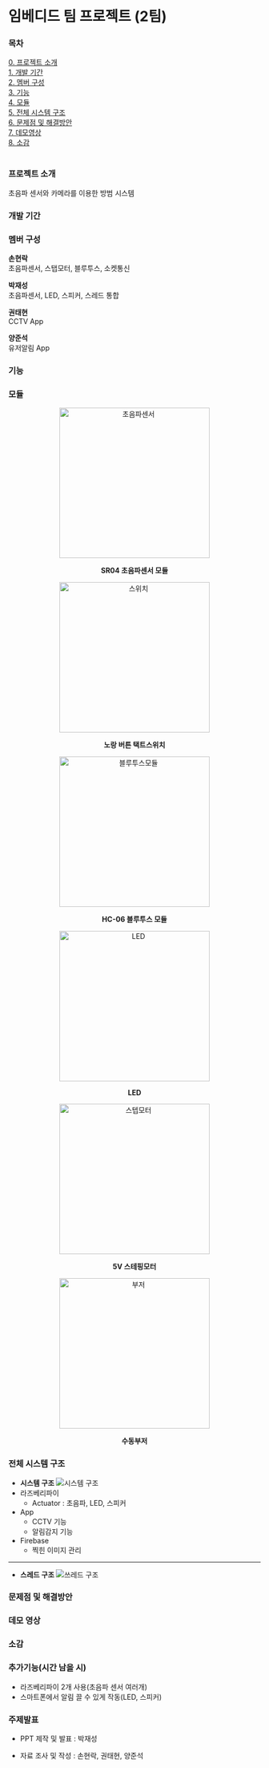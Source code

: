 # 임베디드 팀 프로젝트 (2팀)

### 목차
[0. 프로젝트 소개](#-프로젝트-소개)<br/>
[1. 개발 기간](#-개발-기간)<br/>
[2. 멤버 구성](#-멤버-구성)<br/>
[3. 기능](#-기능)<br/>
[4. 모듈](#-모듈)<br/>
[5. 전체 시스템 구조](#-전체-시스템-구조)<br/>
[6. 문제점 및 해결방안](#-문제점-및-해결방안)<br/> 
[7. 데모영상](#-데모영상)<br/>
[8. 소감](#-소감)<br/><br/>

### 프로젝트 소개
초음파 센서와 카메라를 이용한 방범 시스템<br/>

### 개발 기간


### 멤버 구성

**손현락**<br/>
초음파센서, 스탭모터, 블루투스, 소켓통신

**박재성**<br/>
초음파센서, LED, 스피커, 스레드 통합 
   
**권태현**<br/>
CCTV App

**양준석**<br/>
유저알림 App

### 기능

### 모듈
<p align="center">
  <img src="https://github.com/Mne-pr/Safe_Guard/assets/42082748/48db0c2e-af33-4713-ba6f-a9d25ddfe0a8" width="300" alt="초음파센서">
</p>
<p align="center"><strong>SR04 초음파센서 모듈</strong></p>

<p align="center">
  <img src="https://github.com/Mne-pr/Safe_Guard/assets/42082748/e4c7afa8-1707-4690-8b4f-07064eab940a" width="300" alt="스위치">
</p>
<p align="center"><strong>노랑 버튼 택트스위치</strong><p/>

<p align="center">
  <img src="https://github.com/YJunSuk/Safe_Guard/assets/42082748/65b9af80-f1bf-4ac6-b6fa-02da6d186d5c" width="300" alt="블루투스모듈">
</p>
<p align="center"><strong>HC-06 블루투스 모듈</strong><p/>

<p align="center">
  <img src="https://github.com/YJunSuk/Safe_Guard/assets/42082748/981651c1-29e4-454e-82ba-ab1a1264e1eb" width="300" alt="LED">
</p>
<p align="center"><strong>LED</strong><p/>

<p align="center">
  <img src="https://github.com/YJunSuk/Safe_Guard/assets/42082748/089bfa37-0518-4a37-83dc-ff85223a6ec6" width="300" alt="스텝모터">
</p>
<p align="center"><strong>5V 스테핑모터</strong><p/>

<p align="center">
  <img src="https://github.com/YJunSuk/Safe_Guard/assets/42082748/57cddefd-9733-47fe-ba49-6abbd54907dc" width="300" alt="부저">
</p>
<p align="center"><strong>수동부저</strong></p>

### 전체 시스템 구조
- **시스템 구조**
![시스템 구조](https://github.com/YJunSuk/Safe_Guard/assets/117419920/0361c188-5f3c-4c84-b4a2-5e30d5c2eb9c)
- 라즈베리파이
  - Actuator : 초음파, LED, 스피커
- App
  - CCTV 기능
  - 알림감지 기능
- Firebase
  - 찍힌 이미지 관리
------------------------------------------------------
- **스레드 구조**
![쓰레드 구조](https://github.com/YJunSuk/Safe_Guard/assets/117419920/47222bfc-4c09-41c0-ac82-2e0be854103d)

### 문제점 및 해결방안

### 데모 영상

### 소감




### 추가기능(시간 남을 시)
- 라즈베리파이 2개 사용(초음파 센서 여러개)
- 스마트폰에서 알림 끌 수 있게 작동(LED, 스피커)
### 주제발표 
- PPT 제작 및 발표 : 박재성

- 자료 조사 및 작성 : 손현락, 권태현, 양준석
